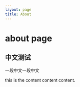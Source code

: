 ```yaml
---
layout: page
title: About
---
```


# about page

## 中文测试

一段中文一段中文

this is the content content content.